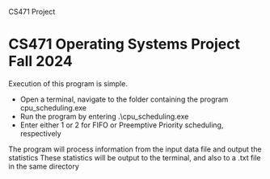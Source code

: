 CS471 Project
# CS471 Operating Systems Project Fall 2024

Execution of this program is simple. 
 - Open a terminal, navigate to the folder containing the program cpu_scheduling.exe
 - Run the program by entering .\cpu_scheduling.exe
 - Enter either 1 or 2 for FIFO or Preemptive Priority scheduling, respectively

The program will process information from the input data file and output the statistics
These statistics will be output to the terminal, and also to a .txt file in the same directory